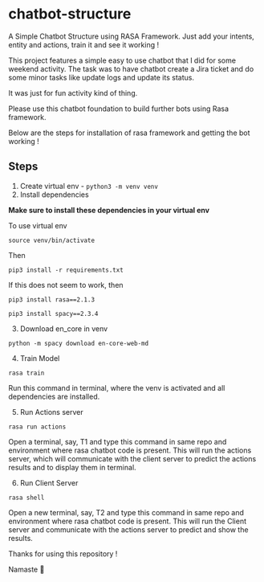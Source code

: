 # chatbot-structure

A Simple Chatbot Structure using RASA Framework. Just add your intents, entity and actions, train it and see it working !

This project features a simple easy to use chatbot that I did for some weekend activity. The task was to have chatbot create a Jira ticket and do some minor tasks like update logs and update its status.

It was just for fun activity kind of thing.

Please use this chatbot foundation to build further bots using Rasa framework.

Below are the steps for installation of rasa framework and getting the bot working !

## Steps

1. Create virtual env - `python3 -m venv venv`
2. Install dependencies

**Make sure to install these dependencies in your virtual env**

To use virtual env

`source venv/bin/activate`

Then

`pip3 install -r requirements.txt`

If this does not seem to work, then

`pip3 install rasa==2.1.3`

`pip3 install spacy==2.3.4`

3. Download en_core in venv

`python -m spacy download en-core-web-md`

4. Train Model

`rasa train`

Run this command in terminal, where the venv is activated and all dependencies are installed.

5. Run Actions server

`rasa run actions`

Open a terminal, say, T1 and type this command in same repo and environment where rasa chatbot code is present. This will run the actions server, which will communicate with the client server to predict the actions results and to display them in terminal.

6. Run Client Server

`rasa shell`

Open a new terminal, say, T2 and type this command in same repo and environment where rasa chatbot code is present. This will run the Client server and communicate with the actions server to predict and show the results.

Thanks for using this repository !

Namaste 🙏
